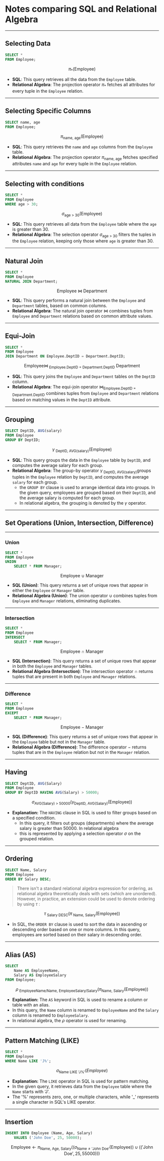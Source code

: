 
# Notes comparing SQL and Relational Algebra


---
## Selecting Data

```sql
SELECT * 
FROM Employee;
```

$$\pi_{*}(\text{Employee})$$
- **SQL**: This query retrieves all the data from the `Employee` table.
- **Relational Algebra**: The projection operator $\pi_{*}$ fetches all attributes for every tuple in the `Employee` relation.

---
## Selecting Specific Columns


```sql
SELECT name, age 
FROM Employee;
```

$$\pi_{\text{name, age}}(\text{Employee})$$
- **SQL**: This query retrieves the `name` and `age` columns from the `Employee` table.
- **Relational Algebra**: The projection operator $\pi_{\text{name, age}}$ fetches specified attributes `name` and `age` for every tuple in the `Employee` relation.

---

## Selecting with conditions

```sql
SELECT * 
FROM Employee
WHERE age > 30;
```

$$\sigma_{\text{age > 30}}(\text{Employee})$$
- **SQL**: This query retrieves all data from the `Employee` table where the `age` is greater than 30.
- **Relational Algebra**: The selection operator​ $\sigma_{\text{age > 30}}$ filters the tuples in the `Employee` relation, keeping only those where `age` is greater than 30.
---
## Natural Join

```sql
SELECT * 
FROM Employee
NATURAL JOIN Department;
```

$$\text{Employee} \ \bowtie \ \text{Department}$$
- **SQL**: This query performs a natural join between the `Employee` and `Department` tables, based on common columns.
- **Relational Algebra**: The natural join operator $\bowtie$ combines tuples from `Employee` and `Department` relations based on common attribute values.
---
## Equi-Join

```sql
SELECT * 
FROM Employee
JOIN Department ON Employee.DeptID = Department.DeptID;
```

$$\text{Employee} \bowtie_{\ \text{Employee.DeptID = Department.DeptID}} \ \text{Department}$$
- **SQL**: This query joins the `Employee` and `Department` tables on the `DeptID` column.
- **Relational Algebra**: The equi-join operator $\bowtie_{\text{Employee.DeptID = Department.DeptID}}​$ combines tuples from `Employee` and `Department` relations based on matching values in the `DeptID` attribute.
---

## Grouping

```sql
SELECT DeptID, AVG(salary) 
FROM Employee 
GROUP BY DeptID;
```

$$\gamma_{\ \text{DeptID, AVG(salary)}}(\text{Employee})$$
- **SQL**: This query groups the data in the `Employee` table by `DeptID`, and computes the average salary for each group.
- **Relational Algebra**: The group-by operator $\gamma_{\ \text{DeptID, AVG(salary)}}$​ groups tuples in the `Employee` relation by `DeptID`, and computes the average `salary` for each group.
	- the `GROUP BY` clause is used to arrange identical data into groups. In the given query, employees are grouped based on their `DeptID`, and the average salary is computed for each group. 
	- In relational algebra, the grouping is denoted by the $\gamma$ operator.
---

## Set Operations (Union, Intersection, Difference)

---
### Union

```sql
SELECT * 
FROM Employee 
UNION 
	SELECT * FROM Manager;
```

$$\text{Employee} \ \cup \ \text{Manager}$$
- **SQL (Union)**: This query returns a set of unique rows that appear in either the `Employee` or `Manager` table.
- **Relational Algebra (Union)**: The union operator $\cup$ combines tuples from `Employee` and `Manager` relations, eliminating duplicates.
---
### Intersection

```sql
SELECT * 
FROM Employee 
INTERSECT
	SELECT * FROM Manager;

```

$$\text{Employee} \ \cap \ \text{Manager}$$
- **SQL (Intersection)**: This query returns a set of unique rows that appear in both the `Employee` and `Manager` tables.
- **Relational Algebra (Intersection)**: The intersection operator $\cap$ returns tuples that are present in both `Employee` and `Manager` relations.
---
### Difference

```sql
SELECT * 
FROM Employee 
EXCEPT 
	SELECT * FROM Manager;
```

$$\text{Employee} \ - \ \text{Manager}$$

- **SQL (Difference)**: This query returns a set of unique rows that appear in the `Employee` table but not in the `Manager` table.
- **Relational Algebra (Difference)**: The difference operator $-$ returns tuples that are in the `Employee` relation but not in the `Manager` relation.

---
## Having

```sql
SELECT DeptID, AVG(Salary) 
FROM Employee 
GROUP BY DeptID HAVING AVG(Salary) > 50000;
```

$$\sigma_{\text{AVG(Salary) > 50000}}(\gamma_{\text{DeptID, AVG(Salary)}}(\text{Employee}))$$
- **Explanation:** The `HAVING` clause in SQL is used to filter groups based on a specified condition. 
	- In this query, it filters out groups (departments) where the average salary is greater than 50000. In relational algebra
	- this is represented by applying a selection operator $\sigma$ on the grouped relation.

---

## Ordering

```sql
SELECT Name, Salary 
FROM Employee 
ORDER BY Salary DESC;
```

> There isn't a standard relational algebra expression for ordering, as relational algebra theoretically deals with sets (which are unordered). 
> However, in practice, an extension could be used to denote ordering by using $\tau$ :

$$\tau_{\ \text{Salary DESC}}(\pi_{\ \text{Name, Salary}}(\text{Employee}))$$

- In SQL, the `ORDER BY` clause is used to sort the data in ascending or descending order based on one or more columns. In this query, employees are sorted based on their salary in descending order.

---
## Alias (AS)

```sql
SELECT 
	Name AS EmployeeName, 
	Salary AS EmployeeSalary
FROM Employee;
```

$$\rho_{\ \text{EmployeeName/Name, EmployeeSalary/Salary}}(\pi_{\text{Name, Salary}}(\text{Employee}))$$
- **Explanation:** The `AS` keyword in SQL is used to rename a column or table with an alias. 
- In this query, the `Name` column is renamed to `EmployeeName` and the `Salary` column is renamed to `EmployeeSalary`. 
- In relational algebra, the $\rho$ operator is used for renaming.
---
## Pattern Matching (LIKE)

```sql
SELECT * 
FROM Employee 
WHERE Name LIKE 'J%';
```

$$\sigma_{\text{Name LIKE 'J\%'}}(Employee)$$
- **Explanation:** The `LIKE` operator in SQL is used for pattern matching. 
- In the given query, it retrieves data from the `Employee` table where the `Name` starts with 'J'. 
- The '%' represents zero, one, or multiple characters, while '\_' represents a single character in SQL's LIKE operator.
---

## Insertion

```sql
INSERT INTO Employee (Name, Age, Salary) 
	VALUES ('John Doe', 25, 50000);
```

$$\text{Employee} \leftarrow 
\pi_{
	\text{Name, Age, Salary}
}
(
	(\sigma_{\text{Name} \neq 
	'\text{John Doe}'}(\text{Employee})
) \cup 
(
('\text{John Doe}', 25, 55000)))$$
